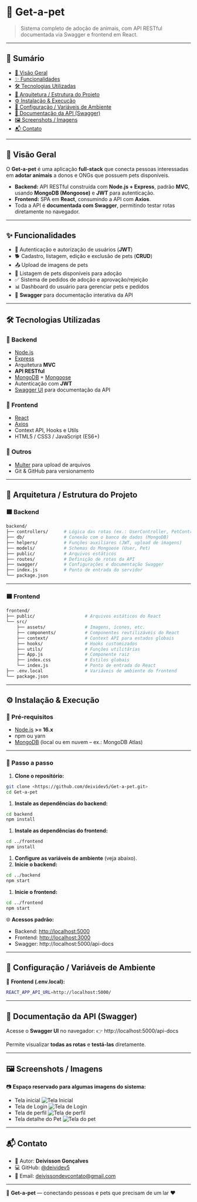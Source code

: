 # 🐾 Get-a-pet

> Sistema completo de adoção de animais, com API RESTful documentada via Swagger e frontend em React.
> 

---

## 📝 Sumário

- [📌 Visão Geral](#-visão-geral)  
- [✨ Funcionalidades](#-funcionalidades)  
- [🛠️ Tecnologias Utilizadas](#️-tecnologias-utilizadas)  
- [📂 Arquitetura / Estrutura do Projeto](#-arquitetura--estrutura-do-projeto)  
- [⚙️ Instalação & Execução](#️-instalação--execução)  
- [🔑 Configuração / Variáveis de Ambiente](#-configuração--variáveis-de-ambiente)  
- [📘 Documentação da API (Swagger)](#-documentação-da-api-swagger)  
- [🖼️ Screenshots / Imagens](#️-screenshots--imagens)  
- [📬 Contato](#-contato) 

---

## 📌 Visão Geral

O **Get-a-pet** é uma aplicação **full-stack** que conecta pessoas interessadas em **adotar animais** a donos e ONGs que possuem pets disponíveis.

- **Backend:** API RESTful construída com **Node.js + Express**, padrão **MVC**, usando **MongoDB (Mongoose)** e **JWT** para autenticação.
- **Frontend:** SPA em **React**, consumindo a API com **Axios**.
- Toda a API é **documentada com Swagger**, permitindo testar rotas diretamente no navegador.

---

## ✨ Funcionalidades

- 🔐 Autenticação e autorização de usuários (**JWT**)
- 🐕 Cadastro, listagem, edição e exclusão de pets (**CRUD**)
- 📤 Upload de imagens de pets
- 📃 Listagem de pets disponíveis para adoção
- ✅ Sistema de pedidos de adoção e aprovação/rejeição
- 📊 Dashboard do usuário para gerenciar pets e pedidos
- 📑 **Swagger** para documentação interativa da API

---

## 🛠️ Tecnologias Utilizadas

### 🔹 Backend

- [Node.js](https://nodejs.org/)
- [Express](https://expressjs.com/)
- Arquitetura **MVC**
- **API RESTful**
- [MongoDB](https://www.mongodb.com/) + [Mongoose](https://mongoosejs.com/)
- Autenticação com **JWT**
- [Swagger UI](https://swagger.io/tools/swagger-ui/) para documentação da API

### 🔹 Frontend

- [React](https://react.dev/)
- [Axios](https://axios-http.com/)
- Context API, Hooks e Utils
- HTML5 / CSS3 / JavaScript (ES6+)

### 🔹 Outros

- [Multer](https://www.npmjs.com/package/multer) para upload de arquivos
- Git & GitHub para versionamento

---

## 📂 Arquitetura / Estrutura do Projeto

### 🟩 Backend

```bash
backend/
├── controllers/      # Lógica das rotas (ex.: UserController, PetController)
├── db/               # Conexão com o banco de dados (MongoDB)
├── helpers/          # Funções auxiliares (JWT, upload de imagens)
├── models/           # Schemas do Mongoose (User, Pet)
├── public/           # Arquivos estáticos
├── routes/           # Definição de rotas da API
├── swagger/          # Configurações e documentação Swagger
├── index.js          # Ponto de entrada do servidor
└── package.json

```

---

### 🟦 Frontend

```bash
frontend/
├── public/                   # Arquivos estáticos do React
└── src/
    ├── assets/               # Imagens, ícones, etc.
    ├── components/           # Componentes reutilizáveis do React
    ├── context/              # Context API para estados globais
    ├── hooks/                # Hooks customizados
    ├── utils/                # Funções utilitárias
    ├── App.js                # Componente raiz
    ├── index.css             # Estilos globais
    └── index.js              # Ponto de entrada do React
├── .env.local                # Variáveis de ambiente do frontend
└── package.json

```

---

## ⚙️ Instalação & Execução

### 🔧 Pré-requisitos

- [Node.js](https://nodejs.org/) **>= 16.x**
- npm ou yarn
- [MongoDB](https://www.mongodb.com/) (local ou em nuvem – ex.: MongoDB Atlas)

---

### 🚀 Passo a passo

1. **Clone o repositório:**

```bash
git clone <https://github.com/deividev5/Get-a-pet.git>
cd Get-a-pet

```

1. **Instale as dependências do backend:**

```bash
cd backend
npm install

```

1. **Instale as dependências do frontend:**

```bash
cd ../frontend
npm install

```

1. **Configure as variáveis de ambiente** (veja abaixo).
2. **Inicie o backend:**

```bash
cd ../backend
npm start

```

1. **Inicie o frontend:**

```bash
cd ../frontend
npm start

```

🌐 **Acessos padrão:**

- Backend: [http://localhost:5000](http://localhost:5000/)
- Frontend: [http://localhost:3000](http://localhost:3000/)
- Swagger: http://localhost:5000/api-docs

---

## 🔑 Configuração / Variáveis de Ambiente

📁 **Frontend (.env.local):**

```bash
REACT_APP_API_URL=http://localhost:5000/

```

---

## 📘 Documentação da API (Swagger)

Acesse o **Swagger UI** no navegador:
👉 http://localhost:5000/api-docs

Permite visualizar **todas as rotas** e **testá-las** diretamente.

---

## 🖼️ Screenshots / Imagens

📷 **Espaço reservado para algumas imagens do sistema:**

- Tela inicial
 ![Tela Inicial](docs/imagens/Tela_inicial.png)
- Tela de Login
  ![Tela de Login](docs/imagens/login.png)
- Tela de perfil
  ![Tela de perfil](docs/imagens/perfil.png)
- Tela detalhe do Pet
  ![Tela do pet](docs/imagens/pet.png)  

---

## 📬 Contato

- 👤 Autor: **Deivisson Gonçalves**
- 💻 GitHub: [@deividev5](https://github.com/deividev5)
- 📧 Email: [deivissondevcontato@gmail.com](mailto:deivissondevcontato@gmail.com)

---

🚀 **Get-a-pet** — conectando pessoas e pets que precisam de um lar ❤️
